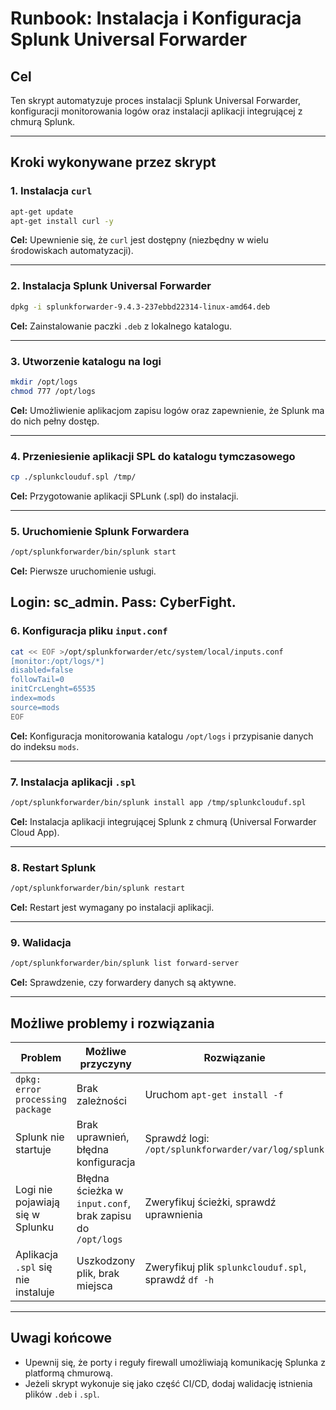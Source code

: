 # Runbook: Instalacja i Konfiguracja Splunk Universal Forwarder

## Cel
Ten skrypt automatyzuje proces instalacji Splunk Universal Forwarder, konfiguracji monitorowania logów oraz instalacji aplikacji integrującej z chmurą Splunk.

---

## Kroki wykonywane przez skrypt

### 1. Instalacja `curl`
```bash
apt-get update
apt-get install curl -y
```
**Cel:** Upewnienie się, że `curl` jest dostępny (niezbędny w wielu środowiskach automatyzacji).

---

### 2. Instalacja Splunk Universal Forwarder
```bash
dpkg -i splunkforwarder-9.4.3-237ebbd22314-linux-amd64.deb
```
**Cel:** Zainstalowanie paczki `.deb` z lokalnego katalogu.

---

### 3. Utworzenie katalogu na logi
```bash
mkdir /opt/logs
chmod 777 /opt/logs
```
**Cel:** Umożliwienie aplikacjom zapisu logów oraz zapewnienie, że Splunk ma do nich pełny dostęp.

---

### 4. Przeniesienie aplikacji SPL do katalogu tymczasowego
```bash
cp ./splunkclouduf.spl /tmp/
```
**Cel:** Przygotowanie aplikacji SPLunk (.spl) do instalacji.

---

### 5. Uruchomienie Splunk Forwardera
```bash
/opt/splunkforwarder/bin/splunk start
```
**Cel:** Pierwsze uruchomienie usługi.

**Login:** sc_admin.
**Pass:** CyberFight.
---

### 6. Konfiguracja pliku `input.conf`
```bash
cat << EOF >/opt/splunkforwarder/etc/system/local/inputs.conf
[monitor:/opt/logs/*]
disabled=false
followTail=0
initCrcLenght=65535
index=mods
source=mods
EOF
```
**Cel:** Konfiguracja monitorowania katalogu `/opt/logs` i przypisanie danych do indeksu `mods`.

---

### 7. Instalacja aplikacji `.spl`
```bash
/opt/splunkforwarder/bin/splunk install app /tmp/splunkclouduf.spl
```
**Cel:** Instalacja aplikacji integrującej Splunk z chmurą (Universal Forwarder Cloud App).

---

### 8. Restart Splunk
```bash
/opt/splunkforwarder/bin/splunk restart
```
**Cel:** Restart jest wymagany po instalacji aplikacji.

---

### 9. Walidacja
```bash
/opt/splunkforwarder/bin/splunk list forward-server
```
**Cel:** Sprawdzenie, czy forwardery danych są aktywne.

---

## Możliwe problemy i rozwiązania

| Problem | Możliwe przyczyny | Rozwiązanie |
|--------|--------------------|-------------|
| `dpkg: error processing package` | Brak zależności | Uruchom `apt-get install -f` |
| Splunk nie startuje | Brak uprawnień, błędna konfiguracja | Sprawdź logi: `/opt/splunkforwarder/var/log/splunk` |
| Logi nie pojawiają się w Splunku | Błędna ścieżka w `input.conf`, brak zapisu do `/opt/logs` | Zweryfikuj ścieżki, sprawdź uprawnienia |
| Aplikacja `.spl` się nie instaluje | Uszkodzony plik, brak miejsca | Zweryfikuj plik `splunkclouduf.spl`, sprawdź `df -h` |

---

## Uwagi końcowe

- Upewnij się, że porty i reguły firewall umożliwiają komunikację Splunka z platformą chmurową.
- Jeżeli skrypt wykonuje się jako część CI/CD, dodaj walidację istnienia plików `.deb` i `.spl`.

